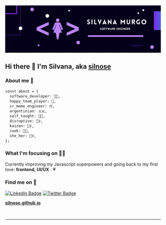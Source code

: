 ![](https://github.com/silnose/silnose.github.io/blob/main/src/images/github-banner.png)

## Hi there 👋 I'm Silvana, aka [silnose][website] 

### About me 💃
``` 
const about = {
  software_developer: 🧑‍💻,
  happy_team_player: 💃,
  sr_meme_engineer: 🤓,
  argentinian: 🇦🇷,
  self_taught: 👩‍🎓,
  disruptive: 🤸‍♀️,
  kaizen: 🧘‍♀️,
  cook: 🧑‍🍳,
  she_her: 🧜‍♀️,
};

``` 

### What I'm focusing on 👩‍💻

Currently improving my Javascript superpowers and going back to my first love: **frontend, UI/UX** . 💗


### Find me on  👀


[![Linkedin Badge](https://img.shields.io/badge/-LinkedIn-blue?style=flat-square&logo=Linkedin&logoColor=white&link=https://www.linkedin.com/in/harshkumarkhatri/)][linkedin] 
[![Twitter Badge](https://img.shields.io/badge/-Twitter-1ca0f1?style=flat-square&labelColor=1ca0f1&logo=twitter&logoColor=white&link=https://twitter.com/_diogorodrigues)][twitter]


**[silnose.github.io][website]**

<br />

---

[website]: https://silnose.github.io/
[twitter]: https://twitter.com/silnose
[linkedin]: https://ar.linkedin.com/in/silvanaanahimurgo
